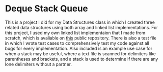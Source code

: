 # Deque Stack Queue
This is a project I did for my Data Structures class in which I created three related data structures using both array and linked list implementations. 
For this project, I used my own linked list implementaion that I made from scratch, which is avaliable on [this](https://github.com/sambrothers0/Linked_List) public repository. 
There is also a test file in which I wrote test cases to comprehensively test my code against all bugs for every implementation.
Also included is an example use case for when a stack may be useful, where a text file is scanned for delimiters like parentheses and brackets, and a stack is used to determine if there are any lone delimiters without a partner.
